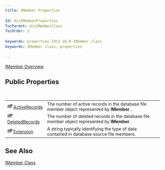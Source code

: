 ```yaml
---
title: IMember Properties

Id: dcsIMemberProperties
TocParent: dcsIMemberClass
TocOrder: 2

keywords: properties [DCS 16.0 IMember class
keywords: IMember class, properties

---
```


[IMember Overview](imember-class.html) 
## Public Properties

<br />


|      |      |
| ---- | ---- |
| <img alt="public property" src="images/property.bmp" width="16" height="16" border="0" /> [ ActiveRecords](imember-class-active-records-property.html) | The number of active records in the database file member object represented by **IMember** . |
| <img alt="public property" src="images/property.bmp" width="16" height="16" border="0" /> [ DeletedRecords](imember-class-deleted-records-property.html) | The number of deleted records in the database file member object represented by **IMember** . |
| <img alt="public property" src="images/property.bmp" width="16" height="16" border="0" /> [ Extension](imember-class-extension-property.html) | A string typically identifying the type of data contained in database source file members. |



## See Also


[IMember Class](imember-class.html)

